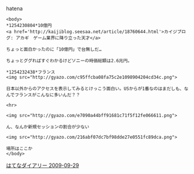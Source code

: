 
hatena

```
<body>
*1254230804*10億円
<a href='http://kaijiblog.seesaa.net/article/18760644.html'>カイジブログ: アカギ　ゲーム業界に降り立った天才</a>

ちょっと面白かったのに「10億円」で台無しだ…

ちょっとググればすぐわかるけどソニーの時価総額は2.6兆円。

*1254232438*フランス
<img src="http://gyazo.com/c95ffcba08fa75c2e1098904204cd34c.png">

日本以外からのアクセスを表示してみるとけっこう面白い。USからが1番なのはまだしも、なんでフランスがこんなに多いんだ？？

<hr>

<img src="http://gyazo.com/e7090a44bff91681c71f5f12fe066611.png">

ん、なんか新規セッションの割合が少ない

<img src="http://gyazo.com/216abf07dc7bf98dde27e0551fc89dca.png">

場所はここか
</body>
```


[はてなダイアリー 2009-09-29](https://nishiohirokazu.hatenadiary.org/archive/2009/09/29)